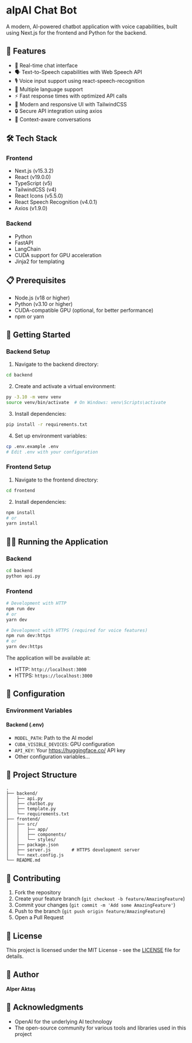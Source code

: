 # alpAI Chat Bot

A modern, AI-powered chatbot application with voice capabilities, built using Next.js for the frontend and Python for the backend.

## 🌟 Features

- 💬 Real-time chat interface
- 🗣️ Text-to-Speech capabilities with Web Speech API
- 🎙️ Voice input support using react-speech-recognition
- 🔄 Multiple language support
- ⚡ Fast response times with optimized API calls
- 🎨 Modern and responsive UI with TailwindCSS
- 🔒 Secure API integration using axios
- 🎯 Context-aware conversations

## 🛠️ Tech Stack

### Frontend
- Next.js (v15.3.2)
- React (v19.0.0)
- TypeScript (v5)
- TailwindCSS (v4)
- React Icons (v5.5.0)
- React Speech Recognition (v4.0.1)
- Axios (v1.9.0)

### Backend
- Python
- FastAPI
- LangChain
- CUDA support for GPU acceleration
- Jinja2 for templating

## 📋 Prerequisites

- Node.js (v18 or higher)
- Python (v3.10 or higher)
- CUDA-compatible GPU (optional, for better performance)
- npm or yarn

## 🚀 Getting Started

### Backend Setup

1. Navigate to the backend directory:
```bash
cd backend
```

2. Create and activate a virtual environment:
```bash
py -3.10 -m venv venv
source venv/bin/activate  # On Windows: venv\Scripts\activate
```

3. Install dependencies:
```bash
pip install -r requirements.txt
```

4. Set up environment variables:
```bash
cp .env.example .env
# Edit .env with your configuration
```

### Frontend Setup

1. Navigate to the frontend directory:
```bash
cd frontend
```

2. Install dependencies:
```bash
npm install
# or
yarn install
```
## 🏃‍♂️ Running the Application

### Backend
```bash
cd backend
python api.py
```

### Frontend
```bash
# Development with HTTP
npm run dev
# or
yarn dev

# Development with HTTPS (required for voice features)
npm run dev:https
# or
yarn dev:https
```

The application will be available at:
- HTTP: `http://localhost:3000`
- HTTPS: `https://localhost:3000`

## 🔧 Configuration

### Environment Variables

#### Backend (.env)
- `MODEL_PATH`: Path to the AI model
- `CUDA_VISIBLE_DEVICES`: GPU configuration
- `API_KEY`: Your https://huggingface.co/ API key
- Other configuration variables...


## 📁 Project Structure

```
.
├── backend/
│   ├── api.py
│   ├── chatbot.py
│   ├── template.py
│   └── requirements.txt
├── frontend/
│   ├── src/
│   │   ├── app/
│   │   ├── components/
│   │   └── styles/
│   ├── package.json
│   ├── server.js        # HTTPS development server
│   └── next.config.js
└── README.md
```

## 🤝 Contributing

1. Fork the repository
2. Create your feature branch (`git checkout -b feature/AmazingFeature`)
3. Commit your changes (`git commit -m 'Add some AmazingFeature'`)
4. Push to the branch (`git push origin feature/AmazingFeature`)
5. Open a Pull Request

## 📝 License

This project is licensed under the MIT License - see the [LICENSE](LICENSE) file for details.

## 👤 Author

**Alper Aktaş**

## 🙏 Acknowledgments

- OpenAI for the underlying AI technology
- The open-source community for various tools and libraries used in this project 
